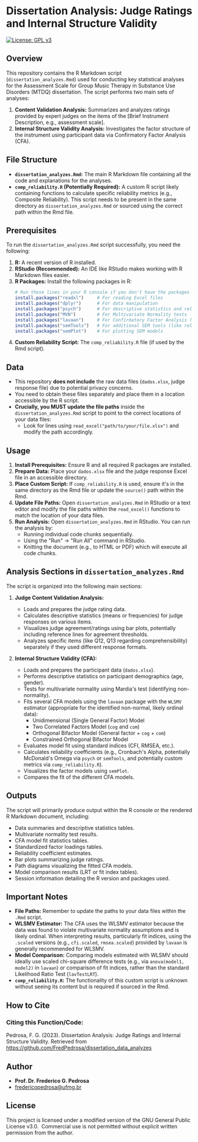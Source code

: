 # Dissertation Analysis: Judge Ratings and Internal Structure Validity 
[![License: GPL v3](https://img.shields.io/badge/License-GPLv3-blue.svg)](https://www.gnu.org/licenses/gpl-3.0) 


## Overview

This repository contains the R Markdown script (`dissertation_analyzes.Rmd`) used for conducting key statistical analyses for the Assessment Scale for Group Music Therapy in Substance Use Disorders (MTDQ) dissertation. The script performs two main sets of analyses:

1.  **Content Validation Analysis:** Summarizes and analyzes ratings provided by expert judges on the items of the [Brief Instrument Description, e.g., assessment scale].
2.  **Internal Structure Validity Analysis:** Investigates the factor structure of the instrument using participant data via Confirmatory Factor Analysis (CFA).

## File Structure

*   **`dissertation_analyzes.Rmd`:** The main R Markdown file containing all the code and explanations for the analyses.
*   **`comp_reliability.R` (Potentially Required):** A custom R script likely containing functions to calculate specific reliability metrics (e.g., Composite Reliability). This script needs to be present in the same directory as `dissertation_analyzes.Rmd` or sourced using the correct path within the Rmd file.

## Prerequisites

To run the `dissertation_analyzes.Rmd` script successfully, you need the following:

1.  **R:** A recent version of R installed.
2.  **RStudio (Recommended):** An IDE like RStudio makes working with R Markdown files easier.
3.  **R Packages:** Install the following packages in R:
    ```R
    # Run these lines in your R console if you don't have the packages installed
    install.packages("readxl")     # For reading Excel files
    install.packages("dplyr")      # For data manipulation
    install.packages("psych")      # For descriptive statistics and reliability
    install.packages("MVN")        # For Multivariate Normality tests
    install.packages("lavaan")     # For Confirmatory Factor Analysis (CFA)
    install.packages("semTools")   # For additional SEM tools (like reliability)
    install.packages("semPlot")    # For plotting SEM models
    ```
5.  **Custom Reliability Script:** The `comp_reliability.R` file (if used by the Rmd script).

## Data

*   This repository **does not include** the raw data files (`dados.xlsx`, judge response file) due to potential privacy concerns.
*   You need to obtain these files separately and place them in a location accessible by the R script.
*   **Crucially, you MUST update the file paths** inside the `dissertation_analyzes.Rmd` script to point to the correct locations of your data files:
    *   Look for lines using `read_excel("path/to/your/file.xlsx")` and modify the path accordingly.

## Usage

1.  **Install Prerequisites:** Ensure R and all required R packages are installed.
2.  **Prepare Data:** Place your `dados.xlsx` file and the judge response Excel file in an accessible directory.
3.  **Place Custom Script:** If `comp_reliability.R` is used, ensure it's in the same directory as the Rmd file or update the `source()` path within the Rmd.
4.  **Update File Paths:** Open `dissertation_analyzes.Rmd` in RStudio or a text editor and modify the file paths within the `read_excel()` functions to match the location of your data files.
5.  **Run Analysis:** Open `dissertation_analyzes.Rmd` in RStudio. You can run the analysis by:
    *   Running individual code chunks sequentially.
    *   Using the "Run" -> "Run All" command in RStudio.
    *   Knitting the document (e.g., to HTML or PDF) which will execute all code chunks.

## Analysis Sections in `dissertation_analyzes.Rmd`

The script is organized into the following main sections:

1.  **Judge Content Validation Analysis:**
    *   Loads and prepares the judge rating data.
    *   Calculates descriptive statistics (means or frequencies) for judge responses on various items.
    *   Visualizes judge agreement/ratings using bar plots, potentially including reference lines for agreement thresholds.
    *   Analyzes specific items (like Q12, Q13 regarding comprehensibility) separately if they used different response formats.

2.  **Internal Structure Validity (CFA):**
    *   Loads and prepares the participant data (`dados.xlsx`).
    *   Performs descriptive statistics on participant demographics (age, gender).
    *   Tests for multivariate normality using Mardia's test (identifying non-normality).
    *   Fits several CFA models using the `lavaan` package with the `WLSMV` estimator (appropriate for the identified non-normal, likely ordinal data):
        *   Unidimensional (Single General Factor) Model
        *   Two Correlated Factors Model (`cog` and `com`)
        *   Orthogonal Bifactor Model (General factor + `cog` + `com`)
        *   Constrained Orthogonal Bifactor Model
    *   Evaluates model fit using standard indices (CFI, RMSEA, etc.).
    *   Calculates reliability coefficients (e.g., Cronbach's Alpha, potentially McDonald's Omega via `psych` or `semTools`, and potentially custom metrics via `comp_reliability.R`).
    *   Visualizes the factor models using `semPlot`.
    *   Compares the fit of the different CFA models.

## Outputs

The script will primarily produce output within the R console or the rendered R Markdown document, including:

*   Data summaries and descriptive statistics tables.
*   Multivariate normality test results.
*   CFA model fit statistics tables.
*   Standardized factor loadings tables.
*   Reliability coefficient estimates.
*   Bar plots summarizing judge ratings.
*   Path diagrams visualizing the fitted CFA models.
*   Model comparison results (LRT or fit index tables).
*   Session information detailing the R version and packages used.

## Important Notes

*   **File Paths:** Remember to update the paths to your data files within the `.Rmd` script.
*   **WLSMV Estimator:** The CFA uses the WLSMV estimator because the data was found to violate multivariate normality assumptions and is likely ordinal. When interpreting results, particularly fit indices, using the `.scaled` versions (e.g., `cfi.scaled`, `rmsea.scaled`) provided by `lavaan` is generally recommended for WLSMV.
*   **Model Comparison:** Comparing models estimated with WLSMV should ideally use scaled chi-square difference tests (e.g., via `anova(model1, model2)` in `lavaan`) or comparison of fit indices, rather than the standard Likelihood Ratio Test (`lavTestLRT`).
*   **`comp_reliability.R`:** The functionality of this custom script is unknown without seeing its content but is required if sourced in the Rmd.

## How to Cite

### Citing this Function/Code:
Pedrosa, F. G. (2023). Dissertation Analysis: Judge Ratings and Internal Structure Validity. Retrieved from https://github.com/FredPedrosa/dissertation_data_analyzes

## Author

*   **Prof. Dr. Frederico G. Pedrosa**
*   fredericopedrosa@ufmg.br

## License

This project is licensed under a modified version of the GNU General Public License v3.0.  
Commercial use is not permitted without explicit written permission from the author.
